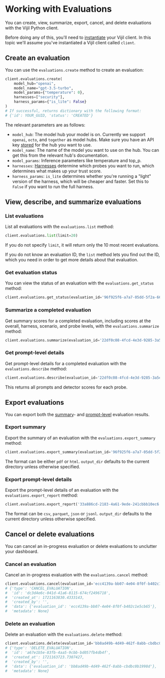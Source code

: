 # Working with Evaluations

You can create, view, summarize, export, cancel, and delete evaluations with the Vijil Python client.

Before doing any of this, you'll need to [instantiate](run-your-first-test.md) your Vijil client. In this topic we'll assume you've instantiated a Vijil client called `client`.

## Create an evaluation

You can use the `evaluations.create` method to create an evaluation:


```python
client.evaluations.create(
    model_hub="openai",
    model_name="gpt-3.5-turbo",
    model_params={"temperature": 0},
    harnesses=["security"],
    harness_params={"is_lite": False}
)
# If successful, returns dictionary with the following format:
# {'id': YOUR_GUID, 'status': 'CREATED'}
```

The relevant parameters are as follows:

- `model_hub`: The model hub your model is on. Currently we support `openai`, `octo`, and `together` as model hubs. Make sure you have an API key [stored](api-keys.md) for the hub you want to use.
- `model_name`: The name of the model you want to use on the hub. You can get this from the relevant hub's documentation.
- `model_params`: Inference parameters like temperature and top_p.
- `harnesses`: [Harnesses](../../components/harnesses.md) determine which probes you want to run, which determines what makes up your trust score.
- `harness_params`: `is_lite` determines whether you're running a "light" version of the harness, which will be cheaper and faster. Set this to `False` if you want to run the full harness.


## View, describe, and summarize evaluations

### List evaluations

List all evaluations with the `evaluations.list` method:

```python
client.evaluations.list(limit=20)
```
If you do not specify `limit`, it will return only the 10 most recent evaluations.

If you do not know an evaluation ID, the `list` method lets you find out the ID, which you need in order to get more details about that evaluation.

### Get evaluation status

You can view the status of an evaluation with the `evaluations.get_status` method:

```python
client.evaluations.get_status(evaluation_id='96f925f6-a7a7-05dd-5f2a-665734d181ee')
```

### Summarize a completed evaluation

Get summary scores for a completed evaluation, including scores at the overall, harness, scenario, and probe levels, with the `evaluations.summarize` method:

```python
client.evaluations.summarize(evaluation_id='22df0c08-4fcd-4e3d-9285-3a5e66c93f54')
```

### Get prompt-level details

Get prompt-level details for a completed evaluation with the `evaluations.describe` method:

```python
client.evaluations.describe(evaluation_id='22df0c08-4fcd-4e3d-9285-3a5e66c93f54')
```

This returns all prompts and detector scores for each probe.

## Export evaluations

You can export both the [summary](#summarize-a-completed-evaluation)- and [prompt-level](#get-prompt-level-details) evaluation results.

### Export summary

Export the summary of an evaluation with the `evaluations.export_summary` method:

```python
client.evaluations.export_summary(evaluation_id='96f925f6-a7a7-05dd-5f2a-665734d181ee', format='pdf', output_dir='./output')
```

The format can be either `pdf` or `html`. `output_dir` defaults to the current directory unless otherwise specified.

### Export prompt-level details

Export the prompt-level details of an evaluation with the `evaluations.export_report` method:

```python
client.evaluations.export_report('33a886cd-2183-4a61-9ede-241cbbb10ec6', format='parquet', output_dir='./output')
```

The format can be `csv`, `parquet`, `json` or `jsonl`. `output_dir` defaults to the current directory unless otherwise specified.

## Cancel or delete evaluations

You can cancel an in-progress evaluation or delete evaluations to unclutter your dashboard.

### Cancel an evaluation

Cancel an in-progress evaluation with the `evaluations.cancel` method:

```python
client.evaluations.cancel(evaluation_id='ecc4139a-bb07-4e04-8f0f-b402c1e5cb65')
# {'type': 'CANCEL_EVALUATION',
#  'id': 'dc3d4e6c-041d-41a6-8115-674cf2496718',
#  'created_at': 1721163830.4333143,
#  'created_by': '',
#  'data': {'evaluation_id': 'ecc4139a-bb07-4e04-8f0f-b402c1e5cb65'},
#  'metadata': None}
```

### Delete an evaluation

Delete an evaluation with the `evaluations.delete` method:

```python
client.evaluations.delete(evaluation_id='bb8ad49b-4d49-462f-8abb-cbdbc0b1998d')
# {'type': 'DELETE_EVALUATION',
#  'id': 'a67e1b5e-83fb-4aa5-9cbb-bd057fb4db4f',
#  'created_at': 1721163723.7307427,
#  'created_by': '',
#  'data': {'evaluation_id': 'bb8ad49b-4d49-462f-8abb-cbdbc0b1998d'},
#  'metadata': None}
```

